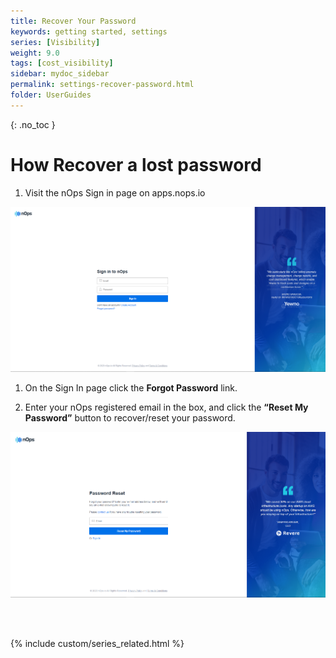 ```yaml
---
title: Recover Your Password
keywords: getting started, settings
series: [Visibility]
weight: 9.0
tags: [cost_visibility]
sidebar: mydoc_sidebar
permalink: settings-recover-password.html
folder: UserGuides
---
```


{: .no_toc }

How Recover a lost password
===========================

1. Visit the nOps Sign in page on apps.nops.io

![](/tmpimg/nops-login.png)

1. On the Sign In page click the **Forgot Password** link.

1. Enter your nOps registered email in the box, and click the **“Reset My Password”** button to recover/reset your password.


![](/tmpimg/pword-reset.png)



<br/><br/>

{% include custom/series_related.html %}